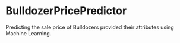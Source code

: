 # BulldozerPricePredictor
Predicting the sale price of Bulldozers provided their attributes using Machine Learning. 

